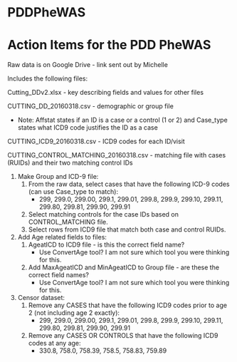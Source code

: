 # PDDPheWAS

# Action Items for the PDD PheWAS

Raw data is on Google Drive - link sent out by Michelle

Includes the following files:

Cutting_DDv2.xlsx - key describing fields and values for other files

CUTTING_DD_20160318.csv - demographic or group file

- Note: Affstat states if an ID is a case or a control (1 or 2) and Case_type states what ICD9 code justifies the ID as a case

CUTTING_ICD9_20160318.csv - ICD9 codes for each ID/visit

CUTTING_CONTROL_MATCHING_20160318.csv - matching file with cases (RUIDs) and their two matching control IDs

1. Make Group and ICD-9 file:
    1. From the raw data, select cases that have the following ICD-9 codes (can use Case_type to match): 
    	- 299, 299.0, 299.00, 299.1, 299.01, 299.8, 299.9, 299.10, 299.11, 299.80, 299.81, 299.90, 299.91
    2. Select matching controls for the case IDs based on CONTROL_MATCHING file.
    3. Select rows from ICD9 file that match both case and control RUIDs.
2. Add Age related fields to files:
    1. AgeatICD to ICD9 file - is this the correct field name?
        - Use ConvertAge tool? I am not sure which tool you were thinking for this.
    2. Add MaxAgeatICD and MinAgeatICD to Group file - are these the correct field names?
        - Use ConvertAge tool? I am not sure which tool you were thinking for this.
4. Censor dataset:
    1. Remove any CASES that have the following ICD9 codes prior to age 2 (not including age 2 exactly):
        - 299, 299.0, 299.00, 299.1, 299.01, 299.8, 299.9, 299.10, 299.11, 299.80, 299.81, 299.90, 299.91
    2. Remove any CASES OR CONTROLS that have the following ICD9 codes at any age:
        - 330.8, 758.0, 758.39, 758.5, 758.83, 759.89
